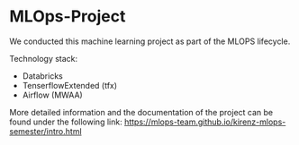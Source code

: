 # MLOps-Project 

We conducted this machine learning project as part of the MLOPS lifecycle. 

Technology stack:
- Databricks 
- TenserflowExtended (tfx)
- Airflow (MWAA)

More detailed information and the documentation of the project can be found under the following link: https://mlops-team.github.io/kirenz-mlops-semester/intro.html